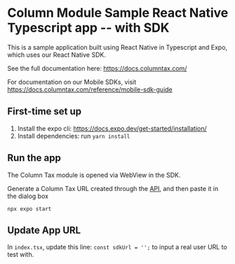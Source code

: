 # Column Module Sample React Native Typescript app -- with SDK

This is a sample application built using React Native in Typescript and Expo, which uses our React Native SDK.

See the full documentation here: https://docs.columntax.com/

For documentation on our Mobile SDKs, visit https://docs.columntax.com/reference/mobile-sdk-guide

## First-time set up

1. Install the expo cli: https://docs.expo.dev/get-started/installation/
1. Install dependencies: run `yarn install`

## Run the app

The Column Tax module is opened via WebView in the SDK.

Generate a Column Tax URL created through the [API](https://docs.columntax.com/reference/express-initialize-tax-filing), and then paste it in the dialog box

```
npx expo start
```

## Update App URL

In `index.tsx`, update this line: `const sdkUrl = '';` to input a real user URL to test with. 